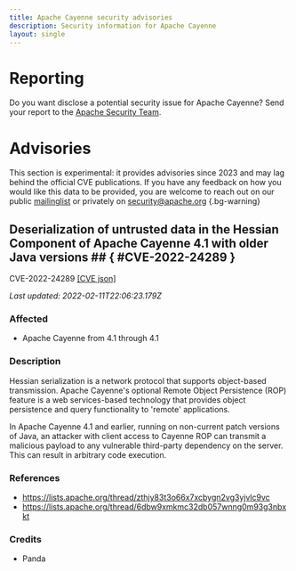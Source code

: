 ```yaml
---
title: Apache Cayenne security advisories
description: Security information for Apache Cayenne
layout: single
---
```


# Reporting

Do you want disclose a potential security issue for Apache Cayenne? Send your report to the [Apache Security Team](mailto:security@apache.org).

# Advisories

This section is experimental: it provides advisories since 2023 and may lag behind the official CVE publications. If you have any feedback on how you would like this data to be provided, you are welcome to reach out on our public [mailinglist](/mailinglist) or privately on [security@apache.org](mailto:security@apache.org)
{.bg-warning}

## Deserialization of untrusted data in the Hessian Component of Apache Cayenne 4.1 with older Java versions ## { #CVE-2022-24289 }

CVE-2022-24289 [\[CVE json\]](./CVE-2022-24289.cve.json)

_Last updated: 2022-02-11T22:06:23.179Z_

### Affected

* Apache Cayenne from 4.1 through 4.1


### Description

Hessian serialization is a network protocol that supports object-based transmission.
Apache Cayenne's optional Remote Object Persistence (ROP) feature is a web services-based technology that provides object persistence and query functionality to 'remote' applications.

In Apache Cayenne 4.1 and earlier, running on non-current patch versions of Java, an attacker with client access to Cayenne ROP can transmit a malicious payload to any vulnerable third-party dependency on the server.  This can result in arbitrary code execution.


### References
* https://lists.apache.org/thread/zthjy83t3o66x7xcbygn2vg3yjvlc9vc
* https://lists.apache.org/thread/6dbw9xmkmc32db057wnng0m93g3nbxkt


### Credits
* Panda
